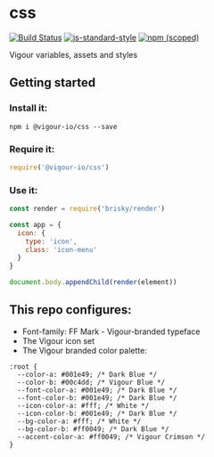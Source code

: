 # css

[![Build Status](https://api.travis-ci.org/vigour-io/css.svg)](https://travis-ci.org/vigour-io/css)
[![js-standard-style](https://img.shields.io/badge/code%20style-standard-brightgreen.svg)](http://standardjs.com/)
[![npm (scoped)](https://img.shields.io/npm/v/@vigour-io/css.svg)](https://github.com/vigour-io/css)

Vigour variables, assets and styles

## Getting started

### Install it:
```shell
npm i @vigour-io/css --save
```

### Require it:
```js
require('@vigour-io/css')
```

### Use it:
```js
const render = require('brisky/render')

const app = {
  icon: {
    type: 'icon',
    class: 'icon-menu'
  }
}

document.body.appendChild(render(element))
```

## This repo configures:

* Font-family: FF Mark - Vigour-branded typeface
* The Vigour icon set
* The Vigour branded color palette:
```
:root {
  --color-a: #001e49; /* Dark Blue */
  --color-b: #00c4dd; /* Vigour Blue */
  --font-color-a: #001e49; /* Dark Blue */
  --font-color-b: #001e49; /* Dark Blue */
  --icon-color-a: #fff; /* White */
  --icon-color-b: #001e49; /* Dark Blue */
  --bg-color-a: #fff; /* White */
  --bg-color-b: #ff0049; /* Dark Blue */
  --accent-color-a: #ff0049; /* Vigour Crimson */
}
```